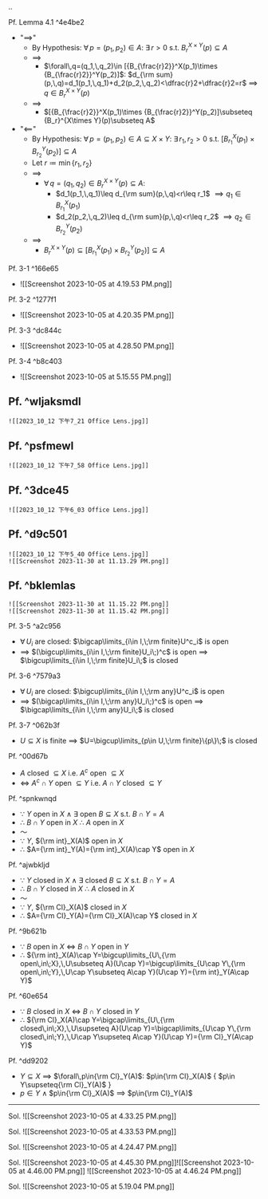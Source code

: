 ..

Pf. Lemma 4.1 ^4e4be2
- "$\implies$"
	- By Hypothesis:  $\forall\,p=(p_1,\,p_2)\in A$:  $\exists\,r>0$  s.t. ${B_r}^{X\times Y}(p)\subseteq A$
	- $\implies$
		- $\forall\,q=(q_1,\,q_2)\in [{B_{\frac{r}2}}^X(p_1)\times {B_{\frac{r}2}}^Y(p_2)]$:
		    $d_{\rm sum}(p,\,q)=d_1(p_1,\,q_1)+d_2(p_2,\,q_2)<\dfrac{r}2+\dfrac{r}2=r$ $\implies$ $q\in {B_r}^{X\times Y}(p)$
	- $\implies$
		- $[{B_{\frac{r}2}}^X(p_1)\times {B_{\frac{r}2}}^Y(p_2)]\subseteq {B_r}^{X\times Y}(p)\subseteq A$
- "$\impliedby$"
	- By Hypothesis:  $\forall\,p=(p_1,\,p_2)\in A\subseteq X\times Y$: 
	                  $\exists\,r_1,\,r_2>0$  s.t. $[{B_{r_1}}^X(p_1)\times {B_{r_2}}^Y(p_2)]\subseteq A$
	- Let $r\coloneqq\min\{r_1,\,r_2\}$
	- $\implies$
		- $\forall\,q=(q_1,\,q_2)\in{B_r}^{X\times Y}(p)\subseteq A$:
			- $d_1(p_1,\,q_1)\leq d_{\rm sum}(p,\,q)<r\leq r_1$ $\implies q_1\in{B_{r_1}}^X(p_1)$
			- $d_2(p_2,\,q_2)\leq d_{\rm sum}(p,\,q)<r\leq r_2$ $\implies q_2\in{B_{r_2}}^Y(p_2)$
	- $\implies$
		- ${B_r}^{X\times Y}(p)\subseteq[{B_{r_1}}^X(p_1)\times {B_{r_2}}^Y(p_2)]\subseteq A$

Pf. 3-1 ^166e65
- ![[Screenshot 2023-10-05 at 4.19.53 PM.png]]

Pf. 3-2 ^1277f1
- ![[Screenshot 2023-10-05 at 4.20.35 PM.png]]

Pf. 3-3 ^dc844c
- ![[Screenshot 2023-10-05 at 4.28.50 PM.png]]

Pf. 3-4 ^b8c403
- ![[Screenshot 2023-10-05 at 5.15.55 PM.png]]

Pf. ^wljaksmdl
- 
	![[2023_10_12 下午7_21 Office Lens.jpg]]

Pf. ^psfmewl
- 
	![[2023_10_12 下午7_58 Office Lens.jpg]]

Pf. ^3dce45
- 
	![[2023_10_12 下午6_03 Office Lens.jpg]]

Pf. ^d9c501
- 
	![[2023_10_12 下午5_40 Office Lens.jpg]]
	![[Screenshot 2023-11-30 at 11.13.29 PM.png]]

Pf. ^bklemlas
- 
	![[Screenshot 2023-11-30 at 11.15.22 PM.png]]
	![[Screenshot 2023-11-30 at 11.15.42 PM.png]]


Pf. 3-5 ^a2c956
- $\forall\,U_i$ are closed: $\bigcap\limits_{i\in I,\;\rm finite}U^c_i$ is open
- $\implies$ $(\bigcup\limits_{i\in I,\;\rm finite}U_i\;)^c$ is open  $\implies$ $\bigcup\limits_{i\in I,\;\rm finite}U_i\;$ is closed

Pf. 3-6 ^7579a3
- $\forall\,U_i$ are closed: $\bigcup\limits_{i\in I,\;\rm any}U^c_i$ is open
- $\implies$ $(\bigcap\limits_{i\in I,\;\rm any}U_i\;)^c$ is open  $\implies$ $\bigcap\limits_{i\in I,\;\rm any}U_i\;$ is closed

Pf. 3-7 ^062b3f
- $U\subseteq X$  is finite  $\implies$  $U=\bigcup\limits_{p\in U,\;\rm finite}\{p\}\;$ is closed

Pf. ^00d67b
- $A$ closed $\subseteq X$  i.e.  $A^c$ open $\subseteq X$
- $\iff$ $A^c\cap Y$ open $\subseteq Y$  i.e.  $A\cap Y$ closed $\subseteq Y$

Pf. ^spnkwnqd
- $\because$  $Y$ open in $X$  $\land$  $\exists$ open $B\subseteq X$  s.t. $B\cap Y=A$
- $\therefore$  $B\cap Y$ open in $X$  $\therefore$  $A$ open in $X$
- ～
- $\because$  $Y$, ${\rm int}_X(A)$ open in $X$
- $\therefore$  $A={\rm int}_Y(A)={\rm int}_X(A)\cap Y$ open in $X$

Pf. ^ajwbkljd
- $\because$  $Y$ closed in $X$  $\land$  $\exists$ closed $B\subseteq X$  s.t. $B\cap Y=A$ 
- $\therefore$  $B\cap Y$ closed in $X$  $\therefore$  $A$ closed in $X$
- ～
- $\because$  $Y$, ${\rm Cl}_X(A)$ closed in $X$
- $\therefore$  $A={\rm Cl}_Y(A)={\rm Cl}_X(A)\cap Y$ closed in $X$

Pf. ^9b621b
- $\because$ $B$ open in $X$ $\iff$ $B\cap Y$ open in $Y$
- $\therefore$ 
  ${\rm int}_X(A)\cap Y=\bigcup\limits_{U\,{\rm open\,in\;X},\,U\subseteq A}(U\cap Y)=\bigcup\limits_{U\cap Y\,{\rm open\,in\;Y},\,U\cap Y\subseteq A\cap Y}(U\cap Y)={\rm int}_Y(A\cap Y)$

Pf. ^60e654
- $\because$ $B$ closed in $X$ $\iff$ $B\cap Y$ closed in $Y$
- $\therefore$
  ${\rm Cl}_X(A)\cap Y=\bigcap\limits_{U\,{\rm closed\,in\;X},\,U\supseteq A}(U\cap Y)=\bigcap\limits_{U\cap Y\,{\rm closed\,in\;Y},\,U\cap Y\supseteq A\cap Y}(U\cap Y)={\rm Cl}_Y(A\cap Y)$

Pf. ^dd9202
- $Y\subseteq X$ $\implies$ $\forall\,p\in{\rm Cl}_Y(A)$:  $p\in{\rm Cl}_X(A)$  { $p\in Y\supseteq{\rm Cl}_Y(A)$ }
- $p\in Y$ $\land$ $p\in{\rm Cl}_X(A)$ $\implies$ $p\in{\rm Cl}_Y(A)$

---

Sol.
![[Screenshot 2023-10-05 at 4.33.25 PM.png]]

Sol.
![[Screenshot 2023-10-05 at 4.33.53 PM.png]]

Sol.
![[Screenshot 2023-10-05 at 4.24.47 PM.png]]

Sol.
![[Screenshot 2023-10-05 at 4.45.30 PM.png]]![[Screenshot 2023-10-05 at 4.46.00 PM.png]]
![[Screenshot 2023-10-05 at 4.46.24 PM.png]]

Sol.
![[Screenshot 2023-10-05 at 5.19.04 PM.png]]